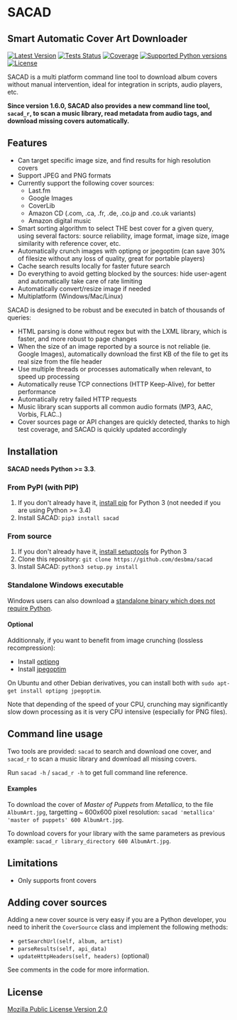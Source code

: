 SACAD
=====
Smart Automatic Cover Art Downloader
------------------------------------

[![Latest Version](https://img.shields.io/pypi/v/sacad.svg?style=flat)](https://pypi.python.org/pypi/sacad/)
[![Tests Status](https://img.shields.io/travis/desbma/sacad/master.svg?label=tests&style=flat)](https://travis-ci.org/desbma/sacad)
[![Coverage](https://img.shields.io/coveralls/desbma/sacad/master.svg?style=flat)](https://coveralls.io/r/desbma/sacad?branch=master)
[![Supported Python versions](https://img.shields.io/pypi/pyversions/sacad.svg?style=flat)](https://pypi.python.org/pypi/sacad/)
[![License](https://img.shields.io/github/license/desbma/sacad.svg?style=flat)](https://pypi.python.org/pypi/sacad/)

SACAD is a multi platform command line tool to download album covers without manual intervention, ideal for integration in scripts, audio players, etc.

**Since version 1.6.0, SACAD also provides a new command line tool, `sacad_r`, to scan a music library, read metadata from audio tags, and download missing covers automatically.**


## Features

* Can target specific image size, and find results for high resolution covers
* Support JPEG and PNG formats
* Currently support the following cover sources:
    * Last.fm
    * Google Images
    * CoverLib
    * Amazon CD (.com, .ca, .fr, .de, .co.jp and .co.uk variants)
    * Amazon digital music
* Smart sorting algorithm to select THE best cover for a given query, using several factors: source reliability, image format, image size, image similarity with reference cover, etc.
* Automatically crunch images with optipng or jpegoptim (can save 30% of filesize without any loss of quality, great for portable players)
* Cache search results locally for faster future search
* Do everything to avoid getting blocked by the sources: hide user-agent and automatically take care of rate limiting
* Automatically convert/resize image if needed
* Multiplatform (Windows/Mac/Linux)

SACAD is designed to be robust and be executed in batch of thousands of queries:

* HTML parsing is done without regex but with the LXML library, which is faster, and more robust to page changes
* When the size of an image reported by a source is not reliable (ie. Google Images), automatically download the first KB of the file to get its real size from the file header
* Use multiple threads or processes automatically when relevant, to speed up processing
* Automatically reuse TCP connections (HTTP Keep-Alive), for better performance
* Automatically retry failed HTTP requests
* Music library scan supports all common audio formats (MP3, AAC, Vorbis, FLAC..)
* Cover sources page or API changes are quickly detected, thanks to high test coverage, and SACAD is quickly updated accordingly


## Installation

**SACAD needs Python >= 3.3**.

### From PyPI (with PIP)

1. If you don't already have it, [install pip](http://www.pip-installer.org/en/latest/installing.html) for Python 3 (not needed if you are using Python >= 3.4)
2. Install SACAD: `pip3 install sacad`

### From source

1. If you don't already have it, [install setuptools](https://pypi.python.org/pypi/setuptools#installation-instructions) for Python 3
2. Clone this repository: `git clone https://github.com/desbma/sacad`
3. Install SACAD: `python3 setup.py install`

### Standalone Windows executable

Windows users can also download a [standalone binary which does not require Python](https://github.com/desbma/sacad/releases).

#### Optional

Additionnaly, if you want to benefit from image crunching (lossless recompression):

* Install [optipng](http://optipng.sourceforge.net/)
* Install [jpegoptim](http://freecode.com/projects/jpegoptim)

On Ubuntu and other Debian derivatives, you can install both with `sudo apt-get install optipng jpegoptim`.

Note that depending of the speed of your CPU, crunching may significantly slow down processing as it is very CPU intensive (especially for PNG files).


## Command line usage

Two tools are provided: `sacad` to search and download one cover, and `sacad_r` to scan a music library and download all missing covers.

Run `sacad -h` / `sacad_r -h` to get full command line reference.

#### Examples

To download the cover of _Master of Puppets_ from _Metallica_, to the file `AlbumArt.jpg`, targetting ~ 600x600 pixel resolution: `sacad 'metallica' 'master of puppets' 600 AlbumArt.jpg`.

To download covers for your library with the same parameters as previous example: `sacad_r library_directory 600 AlbumArt.jpg`.


## Limitations

* Only supports front covers


## Adding cover sources

Adding a new cover source is very easy if you are a Python developer, you need to inherit the `CoverSource` class and implement the following methods:

* `getSearchUrl(self, album, artist)`
* `parseResults(self, api_data)`
* `updateHttpHeaders(self, headers)` (optional)

See comments in the code for more information.


## License

[Mozilla Public License Version 2.0](https://www.mozilla.org/MPL/2.0/)

